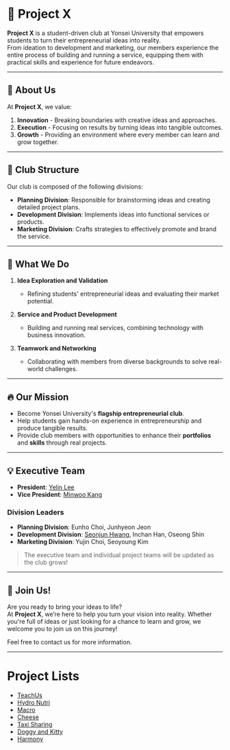 # 🎯 Project X

**Project X** is a student-driven club at Yonsei University that empowers students to turn their entrepreneurial ideas into reality.  
From ideation to development and marketing, our members experience the entire process of building and running a service, equipping them with practical skills and experience for future endeavors.

---

## 🌟 About Us

At **Project X**, we value:  
1. **Innovation** - Breaking boundaries with creative ideas and approaches.  
2. **Execution** - Focusing on results by turning ideas into tangible outcomes.  
3. **Growth** - Providing an environment where every member can learn and grow together.

---

## 📂 Club Structure

Our club is composed of the following divisions:  
- **Planning Division**: Responsible for brainstorming ideas and creating detailed project plans.  
- **Development Division**: Implements ideas into functional services or products.  
- **Marketing Division**: Crafts strategies to effectively promote and brand the service.  

---

## 🎯 What We Do

1. **Idea Exploration and Validation**  
   - Refining students' entrepreneurial ideas and evaluating their market potential.  

2. **Service and Product Development**  
   - Building and running real services, combining technology with business innovation.  

3. **Teamwork and Networking**  
   - Collaborating with members from diverse backgrounds to solve real-world challenges.  

---

## 🔥 Our Mission  

- Become Yonsei University's **flagship entrepreneurial club**.  
- Help students gain hands-on experience in entrepreneurship and produce tangible results.  
- Provide club members with opportunities to enhance their **portfolios** and **skills** through real projects.  

---

## 💡 Executive Team

- **President**: [Yelin Lee](https://github.com/leeyelin829)  
- **Vice President**: [Minwoo Kang](https://github.com/KoreaMonster)  

### Division Leaders  
- **Planning Division**: Eunho Choi, Junhyeon Jeon  
- **Development Division**: [Seonjun Hwang](https://github.com/justinbrianhwang), Inchan Han, Oseong Shin  
- **Marketing Division**: Yujin Choi, Seoyoung Kim  
> The executive team and individual project teams will be updated as the club grows! 

---

## 🤝 Join Us!

Are you ready to bring your ideas to life?  
At **Project X**, we’re here to help you turn your vision into reality. Whether you're full of ideas or just looking for a chance to learn and grow, we welcome you to join us on this journey!  

Feel free to contact us for more information.

---
# Project Lists
- [TeachUs](https://github.com/Project-X-Yonsei/TeachUs)
- [Hydro Nutri](https://github.com/Project-X-Yonsei/Hydro-Nutri)
- [Macro](https://github.com/Project-X-Yonsei/Macro)
- [Cheese](https://github.com/Project-X-Yonsei/Cheese)
- [Taxi Sharing](https://github.com/Project-X-Yonsei/taxi-sharing)
- [Doggy and Kitty](https://github.com/Project-X-Yonsei/doggy-and-kitty)
- [Harmony](https://github.com/Project-X-Yonsei/harmony)


